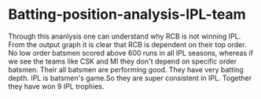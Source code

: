 # Batting-position-analysis-IPL-team
Through this ananlysis one can understand why RCB is not winning IPL. From the output graph it is clear that RCB is dependent on their top order. No low order batsmen scored above
600 runs in all IPL seasons, whereas if we see the teams like CSK and MI they don't depend on specific order batsmen. Their all batsmen are performing good. They have very batting 
depth. IPL is batsmen's game.So they are super consistent in IPL. Together they have won 9 IPL trophies. 
